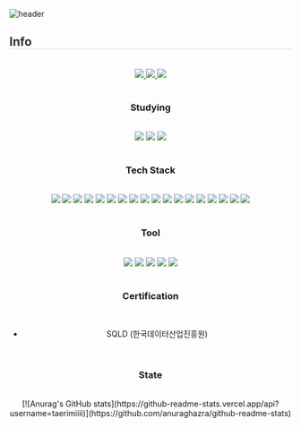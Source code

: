 <div>
  
  <!--Header-->
  ![header](https://capsule-render.vercel.app/api?type=venom&color=gradient&height=300&section=header&text=You%20can%20do%20it!)
  
</div>

<div>
  <!--Body-->
  <div style="text-align: left;">
    <h2 style="border-bottom: 1px solid #d8dee4; color: #282d33;">Info</h2> <br>
    <div align= "center">
      <a href=https://taerimii.tistory.com/> <img src="https://img.shields.io/badge/Tistory-000000?style=for-the-badge&logo=Tistory&logoColor=white&link=https://taerimii.tistory.com/"> </a>
      <a href=https://hyper-noise-b36.notion.site/Kim-Taerim-281c2d48bf0080bfa8f5cad37517fbfd?pvs=74>
        <img src="https://img.shields.io/badge/Notion-000000?style=for-the-badge&logo=Notion&logoColor=white&link=https://hyper-noise-b36.notion.site/Kim-Taerim-281c2d48bf0080bfa8f5cad37517fbfd?pvs=74">
      </a>
      <a href=mailto:shipton0201@gmail.com> <img src="https://img.shields.io/badge/Gmail-EA4335?style=for-the-badge&logo=Gmail&logoColor=white&link=mailto:shipton0201@gmail.com"> </a>
    </div>  
    <br>

  <h3 align="center">Studying</h3> <br>
  <div align="center">
    <img src="https://img.shields.io/badge/springboot-6DB33F?style=flat-square&logo=springboot&logoColor=white"/>
    <img src="https://img.shields.io/badge/MySQL-4479A1?style=flat-square&logo=MySQL&logoColor=white"/>
    <img src="https://img.shields.io/badge/Swagger_85EA2D?style=flat-square&logo=Swagger&logoColor=white"/>
  </div>
  <br>

  <h3 align="center">Tech Stack</h3> <br>
  <div align="center">
    <img src="https://img.shields.io/badge/Figma-F24E1E?style=flat-square&logo=Figma&logoColor=white"/>
    <img src="https://img.shields.io/badge/Python-3776AB?style=flat-square&logo=Python&logoColor=white"/>
    <img src="https://img.shields.io/badge/PyPy-193440?style=flat-square&logo=PyPy&logoColor=white"/>
    <img src="https://img.shields.io/badge/C-A8B9CC?style=flat-square&logo=C&logoColor=white"/>
    <img src="https://img.shields.io/badge/OpenJDK_000000?style=flat-square&logo=OpenJDK&logoColor=white"/>
    <img src="https://img.shields.io/badge/React-61DAFB?style=flat-square&logo=React&logoColor=white"/>
    <img src="https://img.shields.io/badge/React Router-CA4245?style=flat-square&logo=React Router&logoColor=white"/>
    <img src="https://img.shields.io/badge/Expo-1C2024?style=flat-square&logo=Expo&logoColor=white"/>
    <img src="https://img.shields.io/badge/HTML5_E34F26?style=flat-square&logo=HTML5&logoColor=white"/>
    <img src="https://img.shields.io/badge/CSS-663399?style=flat-square&logo=CSS&logoColor=white"/>
    <img src="https://img.shields.io/badge/Tailwind CSS_06B6D4?style=flat-square&logo=Tailwind CSS&logoColor=white"/>
    <img src="https://img.shields.io/badge/Javascript_F7DF1E?style=flat-square&logo=Javascript&logoColor=white"/>
    <img src="https://img.shields.io/badge/Typescript-3178C6?style=flat-square&logo=Typescript&logoColor=white"/>
    <img src="https://img.shields.io/badge/Arduino-00878F?style=flat-square&logo=Arduino&logoColor=white"/>
    <img src="https://img.shields.io/badge/PyTorch-EE4C2C?style=flat-square&logo=PyTorch&logoColor=white"/>
    <img src="https://img.shields.io/badge/NumPy-013243?style=flat-square&logo=NumPy&logoColor=white"/>
    <img src="https://img.shields.io/badge/Git-F05032?style=flat-square&logo=Git&logoColor=white"/>
    <img src="https://img.shields.io/badge/Firebase-DD2C00?style=flat-square&logo=Firebase&logoColor=white"/>
  </div>
  <br>

  <h3 align="center">Tool</h3> <br>
  <div align="center">
    <img src="https://img.shields.io/badge/Intellijidea-000000?style=flat-square&logo=Intellijidea&logoColor=white"/>
    <img src="https://img.shields.io/badge/Notion-000000?style=flat-square&logo=Notion&logoColor=white"/>
    <img src="https://img.shields.io/badge/pnpm-F69220?style=flat-square&logo=pnpm&logoColor=white"/>
    <img src="https://img.shields.io/badge/Anaconda-44A833?style=flat-square&logo=Anaconda&logoColor=white"/>
    <img src="https://img.shields.io/badge/Jupyter-F37626?style=flat-square&logo=Jupyter&logoColor=white"/>
  </div>
  <br>

  <h3 align="center">Certification</h3> <br>
  <div align="center">
    <ul>
      <li>SQLD (한국데이터산업진흥원)</li>
    </ul>
  </div>
  <br>
  
  
  <h3 align="center">State</h3> <br>
  <div align="center">
    [![Anurag's GitHub stats](https://github-readme-stats.vercel.app/api?username=taerimiiii)](https://github.com/anuraghazra/github-readme-stats)
  </div>
  <br>

</div>

<!--
**taerimiiii/taerimiiii** is a ✨ _special_ ✨ repository because its `README.md` (this file) appears on your GitHub profile.

Here are some ideas to get you started:

- 🔭 I’m currently working on ...
- 🌱 I’m currently learning ...
- 👯 I’m looking to collaborate on ...
- 🤔 I’m looking for help with ...
- 💬 Ask me about ...
- 📫 How to reach me: ...
- 😄 Pronouns: ...
- ⚡ Fun fact: ...
-->


